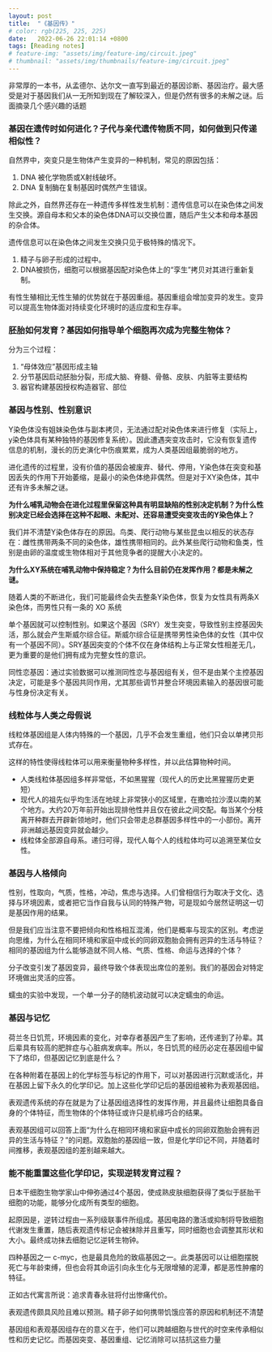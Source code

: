 ```yaml
---
layout: post
title:  "《基因传》"
# color: rgb(225, 225, 225)
date:   2022-06-26 22:01:14 +0800
tags: [Reading notes]
# feature-img: "assets/img/feature-img/circuit.jpeg"
# thumbnail: "assets/img/thumbnails/feature-img/circuit.jpeg"
---
```

非常厚的一本书，从孟德尔、达尔文一直写到最近的基因诊断、基因治疗。最大感受是对于基因我们从一无所知到现在了解较深入，但是仍然有很多的未解之谜。后面摘录几个感兴趣的话题

### 基因在遗传时如何进化？子代与亲代遗传物质不同，如何做到只传递相似性？
自然界中，突变只是生物体产生变异的一种机制，常见的原因包括：

1. DNA 被化学物质或X射线破坏。
2. DNA 复制酶在复制基因时偶然产生错误。

除此之外，自然界还存在一种遗传多样性发生机制：遗传信息可以在染色体之间发生交换。源自母本和父本的染色体DNA可以交换位置，随后产生父本和母本基因的杂合体。

遗传信息可以在染色体之间发生交换只见于极特殊的情况下。

1. 精子与卵子形成的过程中。
2. DNA被损伤，细胞可以根据基因配对染色体上的“孪生”拷贝对其进行重新复制。

有性生殖相比无性生殖的优势就在于基因重组。基因重组会增加变异的发生。变异可以提高生物体面对持续变化环境时的适应度和生存率。

### 胚胎如何发育？基因如何指导单个细胞再次成为完整生物体？
分为三个过程：

1. “母体效应”基因形成主轴
2. 分节基因启动胚胎分裂，形成大脑、脊髓、骨骼、皮肤、内脏等主要结构
3. 器官构建基因授权构造器官、部位

### 基因与性别、性别意识
Y染色体没有姐妹染色体与副本拷贝，无法通过配对染色体来进行修复（实际上，y染色体具有某种独特的基因修复系统）。因此遭遇突变攻击时，它没有恢复遗传信息的机制，漫长的历史演化中伤痕累累，成为人类基因组最脆弱的地方。

进化遗传的过程里，没有价值的基因会被废弃、替代、停用，Y染色体在突变和基因丢失的作用下开始萎缩，是最小的染色体绝非偶然。但是对于XY染色体，其中还有许多未解之谜。

**为什么哺乳动物会在进化过程里保留这种具有明显缺陷的性别决定机制？为什么性别决定已经会选择在这种不起眼、未配对、还容易遭受突变攻击的Y染色体上？**

我们并不清楚Y染色体存在的原因。鸟类、爬行动物与某些昆虫以相反的状态存在：雌性携带两条不同的染色体，雄性携带相同的。此外某些爬行动物和鱼类，性别是由卵的温度或生物体相对于其他竞争者的提醒大小决定的。

**为什么XY系统在哺乳动物中保持稳定？为什么目前仍在发挥作用？都是未解之谜。**

随着人类的不断进化，我们可能最终会失去整条Y染色体，恢复为女性具有两条X染色体，而男性只有一条的 XO 系统

单个基因就可以控制性别。如果这个基因（SRY）发生突变，导致性别主控基因失活，那么就会产生斯威尔综合征。斯威尔综合征是携带男性染色体的女性（其中仅有一个基因不同）。SRY基因突变的个体不仅在身体结构上与正常女性相差无几，更为重要的是他们拥有成为完整女性的意识。

同性恋基因：通过实验数据可以推测同性恋与基因组有关，但不是由某个主控基因决定，可能是多个基因共同作用，尤其那些调节并整合环境因素输入的基因很可能与性身份决定有关。

### 线粒体与人类之母假说
线粒体基因组是人体内特殊的一个基因，几乎不会发生重组，他们只会以单拷贝形式存在。

这样的特性使得线粒体可以用来衡量物种多样性，并以此估算物种时间。

- 人类线粒体基因组多样非常低，不如黑猩猩（现代人的历史比黑猩猩历史更短）
- 现代人的祖先似乎均生活在地球上非常狭小的区域里，在撒哈拉沙漠以南的某个地方。大约20万年前开始出现排他性并且仅在彼此之间交配。每当某个分枝离开种群去开辟新领地时，他们只会带走总群基因多样性中的一小部份。离开非洲越远基因变异就会越少。
- 线粒体全部源自母系。递归可得，现代人每个人的线粒体均可以追溯至某位女性。

### 基因与人格倾向
性别，性取向，气质，性格，冲动，焦虑与选择。人们曾相信行为取决于文化、选择与环境因素，或者把它当作自我与认同的特殊产物，可是现如今居然证明这一切是基因作用的结果。

但是我们应当注意不要把倾向和性格相互混淆，他们是概率与现实的区别。考虑逆向思维，为什么在相同环境和家庭中成长的同卵双胞胎会拥有迥异的生活与特征？相同的基因组为什么能够造就不同人格、气质、性格、命运与选择的个体？

分子改变引发了基因变异，最终导致个体表现出席位的差别。我们的基因会对特定环境做出灵活的应答。

蠕虫的实验中发现，一个单一分子的随机波动就可以决定蠕虫的命运。

### 基因与记忆
荷兰冬日饥荒，环境因素的变化，对幸存者基因产生了影响，还传递到了孙辈。其后辈具有较高的肥胖症与心脏病发病率。所以，冬日饥荒的经历必定在基因组中留下了烙印，但基因记忆到底是什么？

在各种附着在基因上的化学标签与标记的作用下，可以对基因进行沉默或活化，并在基因上留下永久的化学印记。加上这些化学印记后的基因组被称为表观基因组。

表观遗传系统的存在就是为了让基因组选择性的发挥作用，并且最终让细胞具备自身的个体特征，而生物体的个体特征或许只是机缘巧合的结果。

表观基因组可以回答上面“为什么在相同环境和家庭中成长的同卵双胞胎会拥有迥异的生活与特征？”的问题。双胞胎的基因组一致，但是化学印记不同，并随着时间推移，表观基因组的差别越来越大。

### 能不能重置这些化学印记，实现逆转发育过程？
日本干细胞生物学家山中伸弥通过4个基因，使成熟皮肤细胞获得了类似于胚胎干细胞的功能，能够分化成所有类型的细胞。

起原因是，逆转过程由一系列级联事件所组成。基因电路的激活或抑制将导致细胞代谢发生重置，随后表观遗传标记会被抹除并且重写，同时细胞也会调整其形状和大小。最终成功抹去细胞记忆逆转生物钟。

四种基因之一 c-myc，也是最具危险的致癌基因之一。此类基因可以让细胞摆脱死亡与年龄束缚，但也会将其命运引向永生化与无限增殖的泥潭，都是恶性肿瘤的特征。

正如古代寓言所说：追求青春永驻将付出惨痛代价。

表观遗传颇具风险且难以预测。精子卵子如何携带饥饿应答的原因和机制还不清楚

基因组和表观基因组存在的意义在于，他们可以跨越细胞与世代的时空来传承相似性和历史记忆。而基因突变、基因重组、记忆消除可以拮抗这些力量
